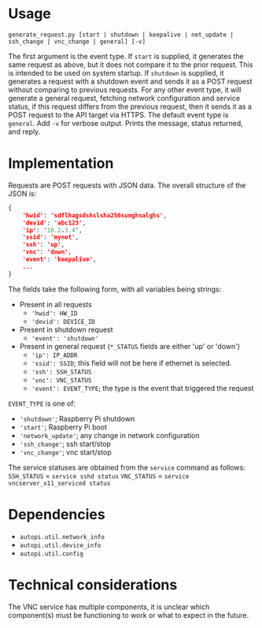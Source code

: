 # Usage
`generate_request.py [start | shutdown | keepalive | net_update | ssh_change | vnc_change | general] [-v]`

The first argument is the event type.
If `start` is supplied, it generates the same request as above, but it does not compare it to the prior request. This is intended to be used on system startup.
If `shutdown` is supplied, it generates a request with a shutdown event and sends it as a POST request without comparing to previous requests.
For any other event type, it will generate a general request, fetching network configuration and service status, if this request differs from the previous request, then it sends it as a POST request to the API target via HTTPS.
The default event type is `general`.
Add `-v` for verbose output. Prints the message, status returned, and reply.

# Implementation
Requests are POST requests with JSON data. 
The overall structure of the JSON is:
```json
{
    'hwid': 'sdflhagsdshslsha256sumghsalghs',
    'devid': 'abc123',
    'ip': '10.2.3.4',
    'ssid': 'mynet',
    'ssh': 'up',
    'vnc': 'down',
    'event': 'keepalive',
    ...
}
```
The fields take the following form, with all variables being strings:
- Present in all requests
    - `'hwid': HW_ID`
    - `'devid': DEVICE_ID`
- Present in shutdown request
    - `'event': 'shutdown'`
- Present in general request (`*_STATUS` fields are either 'up' or 'down')
    - `'ip': IP_ADDR`
    - `'ssid': SSID`; this field will not be here if ethernet is selected.
    - `'ssh': SSH_STATUS`
    - `'vnc': VNC_STATUS`
    - `'event': EVENT_TYPE`; the type is the event that triggered the request

`EVENT_TYPE` is one of: 
- `'shutdown'`; Raspberry Pi shutdown
- `'start'`; Raspberry Pi boot
- `'network_update'`; any change in network configuration
- `'ssh_change'`; ssh start/stop
- `'vnc_change'`; vnc start/stop

The service statuses are obtained from the `service` command as follows: 
`SSH_STATUS` = `service sshd status`
`VNC_STATUS` = `service vncserver_x11_serviced status`

# Dependencies
- `autopi.util.network_info`
- `autopi.util.device_info`
- `autopi.util.config`

# Technical considerations
The VNC service has multiple components, it is unclear which component(s) must be functioning to work or what to expect in the future.
